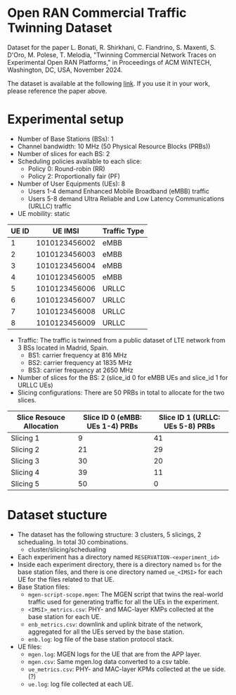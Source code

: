 # Open RAN Commercial Traffic Twinning Dataset

Dataset for the paper L. Bonati, R. Shirkhani, C. Fiandrino, S. Maxenti, S. D'Oro, M. Polese, T. Melodia, "Twinning Commercial Network Traces on Experimental Open RAN Platforms," in Proceedings of ACM WiNTECH, Washington, DC, USA, November 2024.

The dataset is available at the following [link](https://repository.library.northeastern.edu/collections/neu:h989sz017). If you use it in your work, please reference the paper above.

# Experimental setup
- Number of Base Stations (BSs): 1
- Channel bandwidth: 10 MHz (50 Physical Resource Blocks (PRBs))
- Number of slices for each BS: 2
- Scheduling policies available to each slice:
    - Policy 0: Round-robin (RR)
    - Policy 2: Proportionally fair (PF)
- Number of User Equipments (UEs): 8
    - Users 1-4 demand Enhanced Mobile Broadband (eMBB) traffic
    - Users 5-8 demand Ultra Reliable and Low Latency Communications (URLLC) traffic
- UE mobility: static

| UE ID   | UE IMSI   |   Traffic Type  |
|------------|------------|------------|
| 1 | 1010123456002 | eMBB | 
| 2 | 1010123456003 | eMBB |
| 3 | 1010123456004 | eMBB |
| 4 | 1010123456005 | eMBB | 
| 5 | 1010123456006 | URLLC |
| 6 | 1010123456007 | URLLC |
| 7 | 1010123456008| URLLC | 
| 8 | 1010123456009 | URLLC | 

- Traffic: The traffic is twinned from a public dataset of LTE network from 3 BSs located in Madrid, Spain.
    - BS1: carrier frequency at 816 MHz
    - BS2: carrier frequency at 1835 MHz
    - BS3: carrier frequency at 2650 MHz
- Number of slices for the BS: 2 (slice_id 0 for eMBB UEs and slice_id 1 for URLLC UEs)
- Slicing configurations: There are 50 PRBs in total to allocate for the two slices.

|  Slice Resouce Allocation  | Slice ID 0 (eMBB: UEs 1-4) PRBs  |  Slice ID 1 (URLLC: UEs 5-8) PRBs  |
|------------|------------|------------|
| Slicing 1 | 9 | 41 |
| Slicing 2 | 21 | 29 |
| Slicing 3 | 30 | 20 |
| Slicing 4 | 39 | 11 |
| Slicing 5 | 50 | 0 |

# Dataset stucture
- The dataset has the following structure: 3 clusters, 5 slicings, 2 schedualing. In total 30 combinations.
    - cluster/slicing/schedualing
- Each experiment has a directory named `RESERVATION-<experiment_id>`
- Inside each experiment directory, there is a directory named `bs` for the base station files, and there is one directory named `ue_<IMSI>` for each UE for the files related to that UE.
- Base Station files:
    - `mgen-script-scope.mgen`: The MGEN script that twins the real-world traffic used for generating traffic for all the UEs in the experiment. 
    - `<IMSI>_metrics.csv`: PHY- and MAC-layer KMPs collected at the base station for each UE.
    - `enb_metrics.csv`: downlink and uplink bitrate of the network, aggregated for all the UEs served by the base station.
    - `enb.log`: log file of the base station protocol stack.
- UE files: 
    - `mgen.log`: MGEN logs for the UE that are from the APP layer.
    - `mgen.csv`: Same mgen.log data converted to a csv table.
    - `ue_metrics.csv`: PHY- and MAC-layer KPMs collected at the ue side. (?)
    - `ue.log`: log file collected at each UE.
